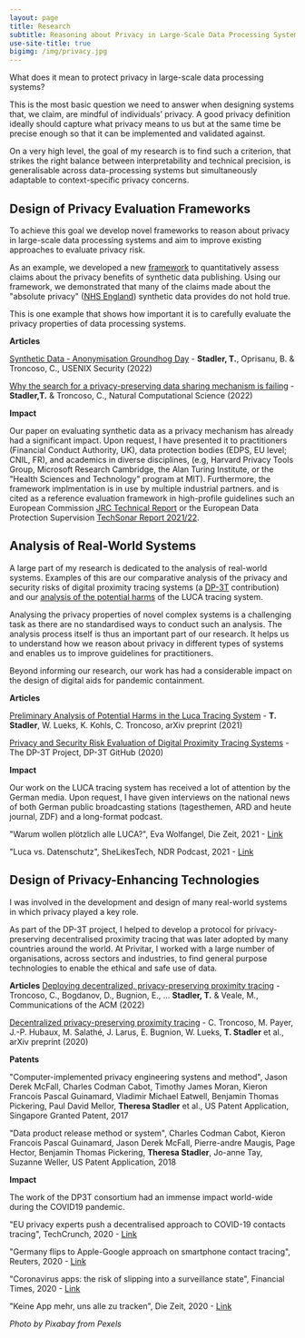```yaml
---
layout: page
title: Research
subtitle: Reasoning about Privacy in Large-Scale Data Processing Systems
use-site-title: true
bigimg: /img/privacy.jpg
---
```


What does it mean to protect privacy in large-scale data processing systems?

This is the most basic question we need to answer when designing systems that, we claim, are mindful of individuals’ privacy.
A good privacy definition ideally should capture what privacy means to us but at the same time be precise enough so that it can be implemented and validated against.

On a very high level, the goal of my research is to find such a criterion, that strikes the right balance between interpretability and technical precision, is generalisable across data-processing systems but simultaneously adaptable to context-specific privacy concerns.

Design of Privacy Evaluation Frameworks
---
To achieve this goal we develop novel frameworks to reason about privacy in large-scale data processing systems and aim to improve existing approaches to evaluate privacy risk.

As an example, we developed a new [framework](https://github.com/spring-epfl/synthetic_data_release) to quantitatively assess claims about the privacy benefits of synthetic data publishing.
Using our framework, we demonstrated that many of the claims made about the "absolute privacy" ([NHS England](https://data.england.nhs.uk/dataset/a-e-synthetic-data)) synthetic data provides do not hold true.

This is one example that shows how important it is to carefully evaluate the privacy properties of data processing systems.

**Articles**

[Synthetic Data - Anonymisation Groundhog Day](https://www.usenix.org/system/files/sec22-stadler.pdf) - **Stadler, T.**, Oprisanu, B. & Troncoso, C., USENIX Security (2022)

[Why the search for a privacy-preserving data sharing mechanism is failing](https://www.nature.com/articles/s43588-022-00236-x) - **Stadler,T.** & Troncoso, C., Natural Computational Science (2022)

**Impact**

Our paper on evaluating synthetic data as a privacy mechanism has already had a significant impact. Upon request, I have presented it to practitioners (Financial Conduct Authority, UK), data protection bodies (EDPS, EU level; CNIL, FR),
and academics in diverse disciplines, (e.g, Harvard Privacy Tools Group, Microsoft Research Cambridge, the Alan Turing Institute, or the "Health Sciences and Technology" program at MIT).
Furthermore, the framework implmentation is in use by multiple industrial partners.
and is cited as a reference evaluation framework in high-profile guidelines such an European Commission [JRC Technical Report](https://publications.jrc.ec.europa.eu/repository/handle/JRC128595) or
the European Data Protection Supervision [TechSonar Report 2021/22](https://edps.europa.eu/system/files/2021-12/techsonar_2021-2022_report_en.pdf).


Analysis of Real-World Systems
---
A large part of my research is dedicated to the analysis of real-world systems. 
Examples of this are our comparative analysis of the privacy and security risks of digital proximity tracing systems (a [DP-3T](https://github.com/DP-3T/documents/blob/master/Security%20analysis/Privacy%20and%20Security%20Attacks%20on%20Digital%20Proximity%20Tracing%20Systems.pdf) contribution)
and our [analysis of the potential harms](https://arxiv.org/abs/2103.11958) of the LUCA tracing system.

Analysing the privacy properties of novel complex systems is a challenging task as there are no standardised ways to conduct such an analysis.
The analysis process itself is thus an important part of our research.
It helps us to understand how we reason about privacy in different types of systems and enables us to improve guidelines for practitioners.

Beyond informing our research, our work has had a considerable impact on the design of digital aids for pandemic containment. 

**Articles**

[Preliminary Analysis of Potential Harms in the Luca Tracing  System](https://arxiv.org/pdf/2103.11958.pdf) - **T. Stadler**, W. Lueks, K. Kohls, C. Troncoso, arXiv preprint (2021)

[Privacy and Security Risk Evaluation of Digital Proximity Tracing Systems](https://github.com/DP-3T/documents/blob/master/Security%20analysis/Privacy%20and%20Security%20Attacks%20on%20Digital%20Proximity%20Tracing%20Systems.pdf) - The DP-3T Project, DP-3T GitHub (2020) 

**Impact**

Our work on the LUCA tracing system has received a lot of attention by the German media. Upon request, I have given interviews on the national news of both German public broadcasting stations (tagesthemen, ARD and heute journal, ZDF) and a long-format podcast.

"Warum wollen plötzlich alle LUCA?", Eva Wolfangel, Die Zeit, 2021 - [Link](https://www.zeit.de/digital/datenschutz/2021-03/corona-app-luca-kontaktverfolgung-einsatz-umstritten-kontakte-politik-lobbyismus)

"Luca vs. Datenschutz", SheLikesTech, NDR Podcast, 2021 - [Link](https://www.ndr.de/nachrichten/info/podcast4808.html)


Design of Privacy-Enhancing Technologies
---
I was involved in the development and design of many real-world systems in which privacy played a key role.

As part of the DP-3T project, I helped to develop a protocol for privacy-preserving decentralised proximity tracing that was later adopted by many countries around the world.
At Privitar, I worked with a large number of organisations, across sectors and industries, to find general purpose technologies to enable the ethical and safe use of data. 


**Articles**
[Deploying decentralized, privacy-preserving proximity tracing](https://dl.acm.org/doi/abs/10.1145/3524107) - Troncoso, C., Bogdanov, D., Bugnion, E., ... **Stadler, T.** & Veale, M., Communications of the ACM (2022)

[Decentralized privacy-preserving proximity tracing](https://arxiv.org/pdf/2005.12273) - C. Troncoso, M. Payer, J.-P. Hubaux, M. Salathé, J. Larus, E. Bugnion, W. Lueks, **T. Stadler** et al., arXiv preprint (2020)



**Patents**

"Computer-implemented privacy engineering systens and method", Jason Derek McFall, Charles Codman Cabot, Timothy James Moran, Kieron Francois Pascal Guinamard, Vladimir Michael Eatwell, Benjamin Thomas Pickering, Paul David Mellor, **Theresa Stadler** et al., US Patent Application, Singapore Granted Patent, 2017

"Data product release method or system", Charles Codman Cabot, Kieron Francois Pascal Guinamard, Jason Derek McFall, Pierre-andre Maugis, Page Hector, Benjamin Thomas Pickering, **Theresa Stadler**, Jo-anne Tay, Suzanne Weller, US Patent Application, 2018


**Impact**

The work of the DP3T consortium had an immense impact world-wide during the COVID19 pandemic.  

"EU privacy experts push a decentralised approach to COVID-19 contacts tracing", TechCrunch, 2020 - [Link](https://techcrunch.com/2020/04/06/eu-privacy-experts-push-a-decentralized-approach-to-covid-19-contacts-tracing/)

"Germany flips to Apple-Google approach on smartphone contact tracing", Reuters, 2020 - [Link](https://www.reuters.com/article/us-health-coronavirus-europe-tech-idUSKCN22807J)

"Coronavirus apps: the risk of slipping into a surveillance state", Financial Times, 2020 - [Link](https://www.ft.com/content/d2609e26-8875-11ea-a01c-a28a3e3fbd33)

"Keine App mehr, uns alle zu tracken", Die Zeit, 2020 - [Link](https://www.zeit.de/digital/datenschutz/2020-04/datenschutz-corona-app-bundesregierung-probleme)




 



*Photo by Pixabay from Pexels*